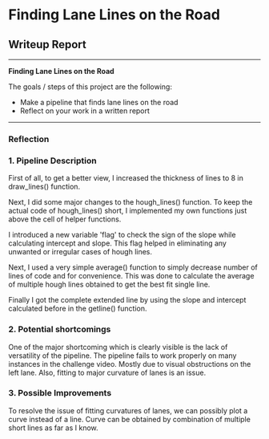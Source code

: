# **Finding Lane Lines on the Road** 

## Writeup Report


---

**Finding Lane Lines on the Road**

The goals / steps of this project are the following:
* Make a pipeline that finds lane lines on the road
* Reflect on your work in a written report






---

### Reflection

### 1. Pipeline Description

First of all, to get a better view, I increased the thickness of lines to 8 in draw_lines() function.

Next, I did some major changes to the hough_lines() function. To keep the actual code of hough_lines() short, I implemented my own functions just above the cell of helper functions.

I introduced a new variable 'flag' to check the sign of the slope while calculating intercept and slope. This flag helped in eliminating any unwanted or irregular cases of hough lines.

Next, I used a very simple average() function to simply decrease number of lines of code and for convenience. This was done to calculate the average of multiple hough lines obtained to get the best fit single line.

Finally I got the complete extended line by using the slope and intercept calculated before in the getline() function.




### 2. Potential shortcomings


One of the major shortcoming which is clearly visible is the lack of versatility of the pipeline.
The pipeline fails to work properly on many instances in the challenge video. Mostly due to visual obstructions on the left lane.
Also, fitting to major curvature of lanes is an issue.


### 3. Possible Improvements

To resolve the issue of fitting curvatures of lanes, we can possibly plot a curve instead of a line.
Curve can be obtained by combination of multiple short lines as far as I know.
